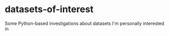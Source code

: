 # datasets-of-interest
Some Python-based investigations about datasets I'm personally interested in
